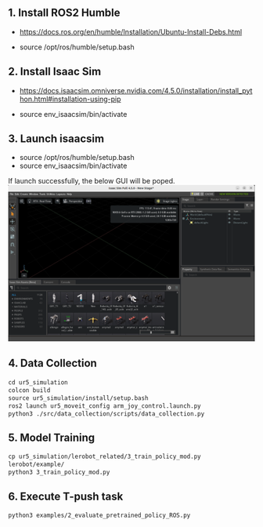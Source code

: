 ## 1. Install ROS2 Humble

- https://docs.ros.org/en/humble/Installation/Ubuntu-Install-Debs.html

- source /opt/ros/humble/setup.bash

## 2. Install Isaac Sim
- https://docs.isaacsim.omniverse.nvidia.com/4.5.0/installation/install_python.html#installation-using-pip

- source env_isaacsim/bin/activate

## 3. Launch isaacsim
- source /opt/ros/humble/setup.bash
- source env_isaacsim/bin/activate

If launch successfully, the below GUI will be poped.
![alt text](images/isaac_sim.png)


## 4. Data Collection
```
cd ur5_simulation
colcon build
source ur5_simulation/install/setup.bash 
ros2 launch ur5_moveit_config arm_joy_control.launch.py
python3 ./src/data_collection/scripts/data_collection.py

```

## 5. Model Training
```
cp ur5_simulation/lerobot_related/3_train_policy_mod.py lerobot/example/
python3 3_train_policy_mod.py
```

## 6. Execute T-push task
```
python3 examples/2_evaluate_pretrained_policy_ROS.py
```